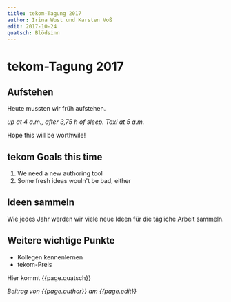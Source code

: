 ```yaml
---
title: tekom-Tagung 2017
author: Irina Wust und Karsten Voß
edit: 2017-10-24
quatsch: Blödsinn
---
```


# tekom-Tagung 2017

## Aufstehen
Heute mussten wir früh aufstehen. 

*up at 4 a.m., after 3,75 h of sleep. Taxi at 5 a.m.*

Hope this will be worthwile!

## tekom Goals this time
1. We need a new authoring tool
1. Some fresh ideas wouln't be bad, either

## Ideen sammeln

Wie jedes Jahr werden wir viele neue Ideen für die tägliche Arbeit sammeln. 

## Weitere wichtige Punkte

* Kollegen kennenlernen
* tekom-Preis

Hier kommt {{page.quatsch}}

_Beitrag von {{page.author}} am {{page.edit}}_

